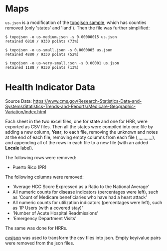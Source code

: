 # Maps

`us.json` is a modification of the [topojson sample](https://github.com/mbostock/topojson/blob/master/examples/topo/us-10m.json), which has counties removed (only 'states' and 'land'). Then the file was further simplified:

    $ topojson -o us-medium.json -s 0.00000015 us.json
    retained 6818 / 9330 points (73%)
    
    $ topojson -o us-small.json -s 0.0000005 us.json
    retained 4880 / 9330 points (52%)
    
    $ topojson -o us-very-small.json -s 0.00001 us.json
    retained 1188 / 9330 points (13%)
    
# Health Indicator Data

Source Data:  https://www.cms.gov/Research-Statistics-Data-and-Systems/Statistics-Trends-and-Reports/Medicare-Geographic-Variation/index.html

Each sheet in the two excel files, one for state and one for HRR, were exported as CSV files. Then all the states were compiled into one file by adding a new column, **Year**, to each file, removing the unknown and notes at the end of each file, removing empty columns from each file (,,,,,,,,,,,,), and appending all of the rows in each file to a new file (with an added **Locale** label). 

The following rows were removed:

* Puerto Rico (PR)

The following columns were removed:

* 'Average HCC Score Expressed as a Ratio to the National Average'
* All numeric counts for disease indicators (percentages were left), such as 'Count of Medicare beneficiaries who have had a heart attack'
* All numeric counts for utilization indicators (percentages were left), such as 'IP Users (with a covered stay)'
* 'Number of Acute Hospital Readmissions'
* 'Emergency Department Visits'

The same was done for HRRs. 

[cvsjson](http://csvkit.readthedocs.org/en/latest/scripts/csvjson.html) was used to transform the csv files into json. Empty key/value pairs were removed from the json files.